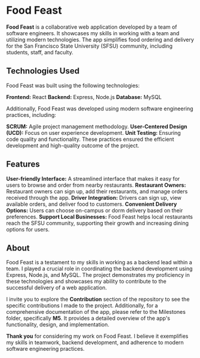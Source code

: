 # Food Feast

**Food Feast** is a collaborative web application developed by a team of software engineers. It showcases my skills in working with a team and utilizing modern technologies. The app simplifies food ordering and delivery for the San Francisco State University (SFSU) community, including students, staff, and faculty.

## Technologies Used
Food Feast was built using the following technologies:

**Frontend:** React
**Backend:** Express, Node.js
**Database:** MySQL

Additionally, Food Feast was developed using modern software engineering practices, including:

**SCRUM:** Agile project management methodology.
**User-Centered Design (UCD):** Focus on user experience development.
**Unit Testing:** Ensuring code quality and functionality.
These practices ensured the efficient development and high-quality outcome of the project.

## Features
**User-friendly Interface:** A streamlined interface that makes it easy for users to browse and order from nearby restaurants.
**Restaurant Owners:** Restaurant owners can sign up, add their restaurants, and manage orders received through the app.
**Driver Integration:** Drivers can sign up, view available orders, and deliver food to customers.
**Convenient Delivery Options:** Users can choose on-campus or dorm delivery based on their preferences.
**Support Local Businesses:** Food Feast helps local restaurants reach the SFSU community, supporting their growth and increasing dining options for users.



## About
Food Feast is a testament to my skills in working as a backend lead within a team. I played a crucial role in coordinating the backend development using Express, Node.js, and MySQL. The project demonstrates my proficiency in these technologies and showcases my ability to contribute to the successful delivery of a web application.

I invite you to explore the **Contribution** section of the repository to see the specific contributions I made to the project.
Additionally, for a comprehensive documentation of the app, please refer to the Milestones folder, specifically **M5**. It provides a detailed overview of the app's functionality, design, and implementation.

**Thank you** for considering my work on Food Feast. I believe it exemplifies my skills in teamwork, backend development, and adherence to modern software engineering practices.
